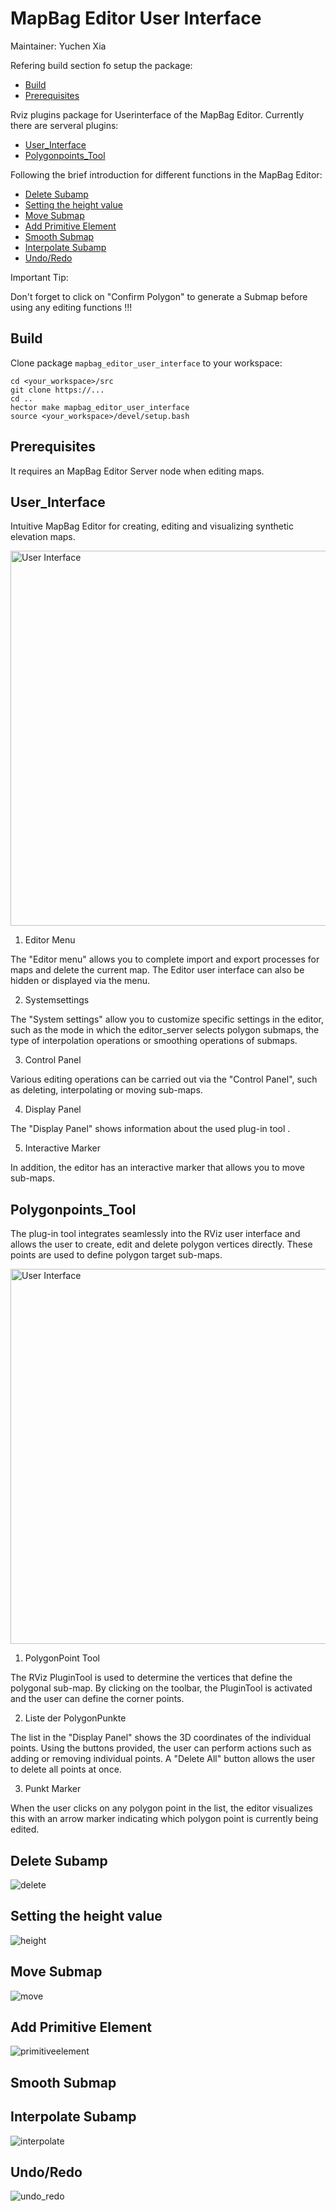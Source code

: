 # MapBag Editor User Interface
Maintainer: Yuchen Xia

Refering build section fo setup the package:
- [Build](#build)
- [Prerequisites](#prerequisites)

Rviz plugins package for Userinterface of the MapBag Editor. Currently there are serveral plugins:
- [User_Interface](#user_interface)
- [Polygonpoints_Tool](#polygonpoints_tool)

Following the brief introduction for different functions in the MapBag Editor:
- [Delete Subamp](#delete-subamp)
- [Setting the height value](#setting-the-height-value)
- [Move Submap](#move-submap)
- [Add Primitive Element](#add-primitive-element)
- [Smooth Submap](#smooth-submap)
- [Interpolate Subamp](#interpolate-subamp)
- [Undo/Redo](#undo/redo)

Important Tip:

Don't forget to click on "Confirm Polygon" to generate a Submap before using any editing functions !!!

## Build
Clone package `mapbag_editor_user_interface` to your workspace:

```
cd <your_workspace>/src
git clone https://...
cd ..
hector make mapbag_editor_user_interface
source <your_workspace>/devel/setup.bash
```
## Prerequisites
It requires an MapBag Editor Server node when editing maps.

## User_Interface
Intuitive MapBag Editor for creating, editing and visualizing synthetic elevation maps.

<img src="./doc/Userinterface.png" alt="User Interface" width="1000" height="600">

1. Editor Menu

The "Editor menu" allows you to complete import and export processes for maps and delete the current map. 
The Editor user interface can also be hidden or displayed via the menu. 

2. Systemsettings

The "System settings" allow you to customize specific settings in the editor, such as the mode in which the editor_server selects polygon submaps, the type of interpolation operations or smoothing operations of submaps. 

3. Control Panel

Various editing operations can be carried out via the "Control Panel", such as deleting, interpolating or moving sub-maps. 

4. Display Panel

The "Display Panel" shows information about the used plug-in tool . 

5. Interactive Marker

In addition, the editor has an interactive marker that allows you to move sub-maps.

## Polygonpoints_Tool
The plug-in tool integrates seamlessly into the RViz user interface and allows the user to create, edit and delete polygon vertices directly. These points are used to define polygon target sub-maps. 

<img src="./doc/Plugin_tool.png" alt="User Interface" width="1000" height="600">

1. PolygonPoint Tool

The RViz PluginTool is used to determine the vertices that define the polygonal sub-map.
By clicking on the toolbar, the PluginTool is activated and the user can define the corner points.

2. Liste der PolygonPunkte

The list in the "Display Panel" shows the 3D coordinates of the individual points. 
Using the buttons provided, the user can perform actions such as adding or removing individual points. 
A "Delete All" button allows the user to delete all points at once.

3. Punkt Marker

When the user clicks on any polygon point in the list, the editor visualizes this with an arrow marker indicating which polygon point is currently being edited.

## Delete Subamp
![delete](./doc/delete.gif)

## Setting the height value
![height](./doc/height.gif)

## Move Submap
![move](./doc/F-verschieben.gif)

## Add Primitive Element
![primitiveelement](./doc/Pri_Element.gif)

## Smooth Submap

## Interpolate Subamp
![interpolate](./doc/interpolation.gif)

## Undo/Redo
![undo_redo](./doc/redo_undo.gif)


